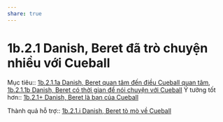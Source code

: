 ```yaml
---
share: true
---
```

# 1b.2.1 Danish, Beret đã trò chuyện nhiều với Cueball
Mục tiêu:: [1b.2.1.1a Danish, Beret quan tâm đến điều Cueball quan tâm](1b.2.1.1a%20Danish,%20Beret%20quan%20t%C3%A2m%20%C4%91%E1%BA%BFn%20%C4%91i%E1%BB%81u%20Cueball%20quan%20t%C3%A2m.md), [1b.2.1.1b Danish, Beret có thời gian để nói chuyện với Cueball](1b.2.1.1b%20Danish,%20Beret%20c%C3%B3%20th%E1%BB%9Di%20gian%20%C4%91%E1%BB%83%20n%C3%B3i%20chuy%E1%BB%87n%20v%E1%BB%9Bi%20Cueball.md)
Ý tưởng tốt hơn:: [1b.2.1+ Danish, Beret là bạn của Cueball](./1b.2.1+%20Danish,%20Beret%20l%C3%A0%20b%E1%BA%A1n%20c%E1%BB%A7a%20Cueball.md)

Thành quả hỗ trợ:: [1b.2.1.i Danish, Beret tò mò về Cueball](./1b.2.1.i%20Danish,%20Beret%20t%C3%B2%20m%C3%B2%20v%E1%BB%81%20Cueball.md)

